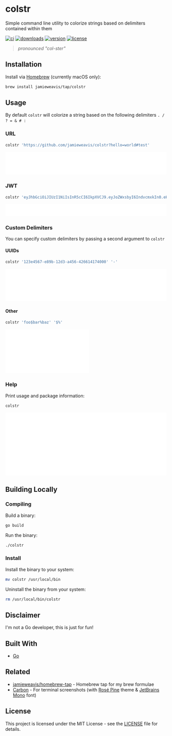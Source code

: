 # colstr

Simple command line utility to colorize strings based on delimiters contained within them

[![ci](https://github.com/jamieweavis/colstr/actions/workflows/ci.yml/badge.svg)](https://github.com/jamieweavis/colstr/actions)
[![downloads](https://img.shields.io/github/downloads/jamieweavis/colstr/total)](https://github.com/jamieweavis/colstr/releases)
[![version](https://img.shields.io/github/v/release/jamieweavis/colstr)](https://github.com/jamieweavis/colstr/releases)
[![license](https://img.shields.io/badge/license-MIT-blue.svg)](https://github.com/jamieweavis/colstr/blob/main/LICENSE)

> *pronounced "col-ster"*

## Installation

Install via [Homebrew](https://brew.sh) (currently macOS only):

```sh
brew install jamieweavis/tap/colstr
```

## Usage

By default `colstr` will colorize a string based on the following delimiters `. / ? = & # :`

### URL

```sh
colstr 'https://github.com/jamieweavis/colstr?hello=world#test'
```

<img src=".github/url.svg" alt="URL">

### JWT

```sh
colstr 'eyJhbGciOiJIUzI1NiIsInR5cCI6IkpXVCJ9.eyJoZWxsbyI6IndvcmxkIn0.eH9qoMvdv12LsZ3Og_K20no8uiBQFuJg6k6A7O8l06U'
```

<img src=".github/jwt.svg" alt="JWT">

### Custom Delimiters

You can specify custom delimiters by passing a second argument to `colstr`


#### UUIDs

```sh
colstr '123e4567-e89b-12d3-a456-426614174000' '-'
```

<img src=".github/uuid.svg" alt="UUID">

#### Other

```sh
colstr 'foo$bar%baz' '$%'
```

<img src=".github/custom.svg" alt="Custom">

### Help

Print usage and package information:

```sh
colstr
```

<img src=".github/help.svg" alt="Help">

## Building Locally

### Compiling

Build a binary:

```sh
go build
```

Run the binary:

```sh
./colstr
```

### Install

Install the binary to your system:

```sh
mv colstr /usr/local/bin
```

Uninstall the binary from your system:

```sh
rm /usr/local/bin/colstr
```

## Disclaimer

I'm not a Go developer, this is just for fun!

## Built With

- [Go](https://github.com/golang/go)

## Related

- [jamieweavis/homebrew-tap](https://github.com/jamieweavis/homebrew-tap) - Homebrew tap for my brew formulae
- [Carbon](https://carbon.now.sh) - For terminal screenshots (with [Rosé Pine](https://github.com/rose-pine/rose-pine-theme) theme & [JetBrains Mono](https://github.com/JetBrains/JetBrainsMono) font)

## License

This project is licensed under the MIT License - see the [LICENSE](LICENSE) file for details.
